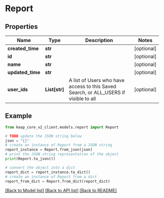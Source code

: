 # Report


## Properties

Name | Type | Description | Notes
------------ | ------------- | ------------- | -------------
**created_time** | **str** |  | [optional] 
**id** | **str** |  | [optional] 
**name** | **str** |  | [optional] 
**updated_time** | **str** |  | [optional] 
**user_ids** | **List[str]** | A list of Users who have access to this Saved Search, or ALL_USERS if visible to all | [optional] 

## Example

```python
from keap_core_v2_client.models.report import Report

# TODO update the JSON string below
json = "{}"
# create an instance of Report from a JSON string
report_instance = Report.from_json(json)
# print the JSON string representation of the object
print(Report.to_json())

# convert the object into a dict
report_dict = report_instance.to_dict()
# create an instance of Report from a dict
report_from_dict = Report.from_dict(report_dict)
```
[[Back to Model list]](../README.md#documentation-for-models) [[Back to API list]](../README.md#documentation-for-api-endpoints) [[Back to README]](../README.md)


